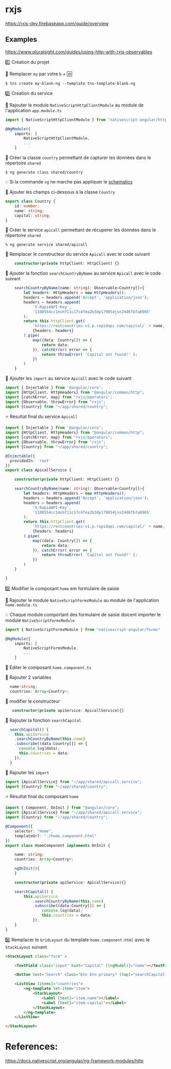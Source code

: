 # rxjs

https://rxjs-dev.firebaseapp.com/guide/overview


## Examples

https://www.pluralsight.com/guides/using-http-with-rxjs-observables

:one: Création du projet 

:pushpin: Remplacer `my` par votre `b` + :id: 

```
$ tns create my-blank-ng --template tns-template-blank-ng
```

:two: Création du service

:pushpin: Rajouter le module `NativeScriptHttpClientModule` au module de l'application `app.module.ts`

```typescript
import { NativeScriptHttpClientModule } from "nativescript-angular/http-client";

@NgModule({
    imports: [
        NativeScriptHttpClientModule,
        ...
    ]
```

:pushpin: Créer la classe `country` permettant de capturer les données  dans le répertoire `shared`

```
$ ng generate class shared/country
```

:bulb: Si la commande `ng` ne marche pas appliquer le [schematics](https://github.com/CollegeBoreal/Tutoriels/blob/master/3.Angular/M.Mobile/Schematics.md#m-nativescript-schematics)

:bookmark: Ajouter les champs ci-dessous à la classe `Country`

```typescript
export class Country {
    id: number;
    name: string;
    capital: string;
}
```

:pushpin: Créer le service `apicall` permettant de récuperer les données dans le répertoire `shared`

```
% ng generate service shared/apicall
```

:bookmark: Remplacer le constructeur du service `Apicall` avec le code suivant 

```typescript
    constructor(private httpClient: HttpClient) {}
```

:bookmark: Ajouter la fonction  `searchCountryByName` au service `Apicall` avec le code suivant 

```typescript
    searchCountryByName(name: string): Observable<Country[]>{
        let headers: HttpHeaders = new HttpHeaders();
        headers = headers.append('Accept', 'application/json');
        headers = headers.append(
            'X-RapidAPI-Key',
            '1108554cc1mshf11c17c4fea2b3dp179054jsn2446fb7a8965'
        );
        return this.httpClient.get(
            `https://restcountries-v1.p.rapidapi.com/capital/` + name,
            {headers: headers}
        ).pipe(
            map((data: Country[]) => {
                return data;
            }), catchError( error => {
                return throwError( 'Capital not found!' );
            })
        )
    }
```

:bookmark: Ajouter les  `import` au service `Apicall` avec le code suivant 

```typescript
import { Injectable } from '@angular/core';
import {HttpClient, HttpHeaders} from "@angular/common/http";
import {catchError, map} from "rxjs/operators";
import {Observable, throwError} from "rxjs";
import {Country} from "~/app/shared/country";
```

:star: Résultat final du service `Apicall` 

```typescript
import { Injectable } from '@angular/core';
import {HttpClient, HttpHeaders} from "@angular/common/http";
import {catchError, map} from "rxjs/operators";
import {Observable, throwError} from "rxjs";
import {Country} from "~/app/shared/country";

@Injectable({
  providedIn: 'root'
})
export class ApicallService {

    constructor(private httpClient: HttpClient) {}

    searchCountryByName(name: string): Observable<Country[]>{
        let headers: HttpHeaders = new HttpHeaders();
        headers = headers.append('Accept', 'application/json');
        headers = headers.append(
            'X-RapidAPI-Key',
            '1108554cc1mshf11c17c4fea2b3dp179054jsn2446fb7a8965'
        );
        return this.httpClient.get(
            `https://restcountries-v1.p.rapidapi.com/capital/` + name,
            {headers: headers}
        ).pipe(
            map((data: Country[]) => {
                return data;
            }), catchError( error => {
                return throwError( 'Capital not found!' );
            })
        )
    }

}
```

:three: Modifier le composant `home` em formulaire de saisie

:pushpin: Rajouter le module `NativeScriptFormsModule` au module de l'application `home.module.ts`

:bulb: Chaque module comportant des formulaire de saisie doicent importer le module `NativeScriptFormsModule`

```typescript
import { NativeScriptFormsModule } from "nativescript-angular/forms"

@NgModule({
    imports: [
        NativeScriptFormsModule,
        ...
    ]
```

:pushpin: Éditer le composant `home.component.ts`

:bookmark: Rajouter 2 variables 

```typescript
  name:string;
  countries: Array<Country>;
```

:bookmark: modifier le constructeur

```typescript
   constructor(private apiService: ApicallService){}
```

:bookmark: Rajouter la fonction `searchCapital`

```typescript
  searchCapital() {
    this.apiService
    .searchCountryByName(this.name)
    .subscribe((data:Country[]) => {
      console.log(data);
      this.countries = data;
    });
  }
```

:bookmark: Rajouter les `import`

```typescript
import {ApicallService} from "~/app/shared/apicall.service";
import {Country} from "~/app/shared/country";
```


:star: Résultat final du composant `home` 

```typescript
import { Component, OnInit } from "@angular/core";
import {ApicallService} from "~/app/shared/apicall.service";
import {Country} from "~/app/shared/country";

@Component({
    selector: "Home",
    templateUrl: "./home.component.html"
})
export class HomeComponent implements OnInit {

    name: string;
    countries: Array<Country>;

    ngOnInit(){
    }

    constructor(private apiService: ApicallService){}

    searchCapital() {
        this.apiService
            .searchCountryByName(this.name)
            .subscribe((data:Country[]) => {
                console.log(data);
                this.countries = data;
            });
    }
}

```

:four: Remplacer le `GridLayout` du template `home.component.html` avec le `StackLayout` suivant


```html
<StackLayout class="form" >

    <TextField class="input" hint="Capital" [(ngModel)]="name"></TextField>

    <Button text="Search" class="btn btn-primary" (tap)="searchCapital()"></Button>

    <ListView [items]="countries">
        <ng-template let-item="item">
            <StackLayout>
                <Label [text]="item.name"></Label>
                <Label [text]="item.capital"></Label>
            </StackLayout>
        </ng-template>
    </ListView>

</StackLayout>
```


# References:

https://docs.nativescript.org/angular/ng-framework-modules/http
